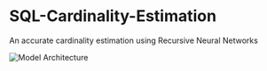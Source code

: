 # SQL-Cardinality-Estimation
An accurate cardinality estimation using Recursive Neural Networks



![Model Architecture](https://github.com/naymaraq/SQL-Cardinality-Estimation/imgs/treernn.png)
